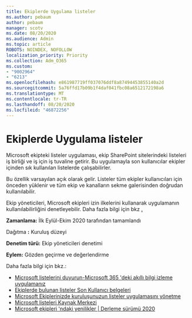 ```yaml
---
title: Ekiplerde Uygulama listeler
ms.author: pebaum
author: pebaum
manager: scotv
ms.date: 08/20/2020
ms.audience: Admin
ms.topic: article
ROBOTS: NOINDEX, NOFOLLOW
localization_priority: Priority
ms.collection: Adm_O365
ms.custom:
- "9002964"
- "6213"
ms.openlocfilehash: e861987719ff037076ddf8a87494453855140a2d
ms.sourcegitcommit: 5a76ffd17b09b1f4daf041fbc08a6512172198a6
ms.translationtype: MT
ms.contentlocale: tr-TR
ms.lasthandoff: 08/20/2020
ms.locfileid: "46872256"
---
```

# <a name="lists-app-in-teams"></a>Ekiplerde Uygulama listeler

Microsoft ekipteki listeler uygulaması, ekip SharePoint sitelerindeki listeleri iş birliği ve iş için iş tuvaline getirir. Bu uygulamayla son kullanıcılar ekipler içinden sık kullanılan listelerde çalışabilirler.  

Bu özellik varsayılan açık olarak gelir. Listeler tüm ekipler kullanıcıları için önceden yüklenir ve tüm ekip ve kanalların sekme galerisinden doğrudan kullanılabilir.  

Ekip yöneticileri, Microsoft ekipleri izin ilkelerini kullanarak uygulamanın kullanılabilirliğini denetleyebilir. Daha fazla bilgi için bkz [.](https://docs.microsoft.com/microsoftteams/teams-app-permission-policies)

**Zamanlama:** İlk Eylül-Ekim 2020 tarafından tamamlandı  

Dağıtma **:** Kuruluş düzeyi  

**Denetim türü:**  Ekip yöneticileri denetimi  

**Eylem:**  Gözden geçirme ve değerlendirme

Daha fazla bilgi için bkz.: 

- [Microsoft listelerini duyurun-Microsoft 365 'deki akıllı bilgi izleme uygulamanız](https://techcommunity.microsoft.com/t5/microsoft-365-blog/announcing-microsoft-lists-your-smart-information-tracking-app/ba-p/1372233)
- [Ekiplerde bulunan listeler Son Kullanıcı belgeleri](https://support.microsoft.com/office/get-started-with-lists-in-microsoft-taeams-c971e46b-b36c-491b-9c35-efeddd0297db)
- [Microsoft Ekiplerinizde kuruluşunuzun listeler uygulamasını yönetme](https://docs.microsoft.com/microsoftteams/manage-lists-app)
- [Microsoft listeleri Kaynak Merkezi](https://aka.ms/MSLists)
- [Microsoft ekipleri 'ndaki yenilikler | Derleme sürümü 2020](https://techcommunity.microsoft.com/t5/microsoft-teams-blog/what-s-new-in-microsoft-teams-build-edition-2020/ba-p/1394224)